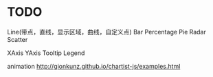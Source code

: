 # TODO

<artboard :data="[{pv: 1}, {pv: 2}]">
  <line :data="[1,20,2]"></line>
  <pie></pie>
  <x-axis prop="xx"></x-axis>
</artboard>

Line(带点，直线，显示区域，曲线，自定义点)
Bar
Percentage
Pie
Radar
Scatter

XAxis
YAxis
Tooltip
Legend

animation
http://gionkunz.github.io/chartist-js/examples.html
